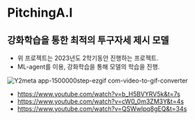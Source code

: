 # PitchingA.I

## 강화학습을 통한 최적의 투구자세 제시 모델
- 위 프로젝트는 2023년도 2학기동안 진행하는 프로젝트.
- ML-agent를 이용, 강화학습을 통해 모델의 학습을 진행.

![Y2meta app-1500000step-ezgif com-video-to-gif-converter](https://github.com/user-attachments/assets/f841425b-1ca8-421c-b7af-98f4bb578df5)


- https://www.youtube.com/watch?v=b_H5BVYRV5k&t=7s
- https://www.youtube.com/watch?v=cW0_0m3ZM3Y&t=4s
- https://www.youtube.com/watch?v=QSWwlpq8gEQ&t=34s
